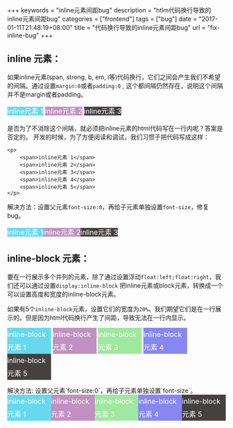 +++
keywords = "inline元素间距bug"
description = "htlm代码换行导致的inline元素间距bug"
categories = ["frontend"]
tags = ["bug"]
date = "2017-01-11T21:48:19+08:00"
title = "代码换行导致的inline元素间距bug"
url = "fix-inline-bug"
+++

## inline 元素：

如果inline元素(span, strong, b, em, i等)代码换行，它们之间会产生我们不希望的间隔。通过设置`margin:0`或者`padding:0` , 这个都间隔仍然存在，说明这个间隔并不是margin或者padding。


<style type="text/css">
    .inline p span:first-child {
        background-color: #66d9ef;
    }
    .inline p span:nth-child(2) {
        background-color: #c191c1;
    }
    .inline p span:nth-child(3) {
        background-color: #9fe89f;
    }
    .inline p span:nth-child(4) {
        background-color: #8787f1;
    }
    .inline p span:last-child{
        background-color: #464141;
    }
    .inline p span{
        font-size:16px;
        color:#fff;
        line-height:30px;
    }

    .inline-block span{
        display: inline-block;
        width:20%;
    }
    .fs0{
        font-size: 0!important;
    }
</style>

<div class="inline ">
    <p>
        <span>inline元素 1</span>
        <span>inline元素 2</span>
        <span>inline元素 3</span>
    </p>
</div>

是否为了不消除这个间隔，就必须把inline元素的html代码写在一行内呢？答案是否定的。
开发的时候，为了方便阅读和调试，我们习惯于把代码写成这样：

    <p>
        <span>inline元素 1</span>
        <span>inline元素 2</span>
        <span>inline元素 3</span>
        <span>inline元素 4</span>
        <span>inline元素 5</span>
    </p>

解决方法：设置父元素`font-size:0`，再给子元素单独设置`font-size`，修复bug。
<div class="inline ">
    <p class="fs0">
        <span>inline元素 1</span>
        <span>inline元素 2</span>
        <span>inline元素 3</span>
    </p>
</div>

## inline-block 元素：
要在一行展示多个并列的元素，除了通过设置浮动`float:left;float:right`，我们还可以通过设置`display:inline-block` 把inline元素或block元素，转换成一个可以设置高度和宽度的inline-block元素。

如果有5个`inline-block`元素，设置它们的宽度为`20%`。我们期望它们是在一行展示的。但是因为html代码换行产生了间距，导致无法在一行内显示。
<div class="inline ">
    <p class="inline-block">
        <span>inline-block元素 1</span>
        <span>inline-block元素 2</span>
        <span>inline-block元素 3</span>
        <span>inline-block元素 4</span>
        <span>inline-block元素 5</span>
    </p>
</div>
解决方法: 设置父元素`font-size:0`，再给子元素单独设置`font-size`。
<div class="inline ">
    <p class="inline-block fs0">
        <span>inline-block元素 1</span>
        <span>inline-block元素 2</span>
        <span>inline-block元素 3</span>
        <span>inline-block元素 4</span>
        <span>inline-block元素 5</span>
    </p>
</div>
